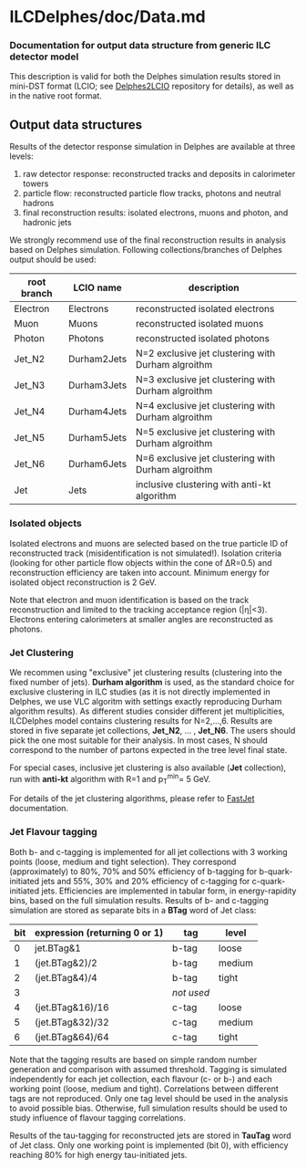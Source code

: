 # ILCDelphes/doc/Data.md
### Documentation for output data structure from generic ILC detector model 

This description is valid for both the Delphes simulation results stored in 
mini-DST format  (LCIO; see [Delphes2LCIO](https://github.com/iLCSoft/LCIO/tree/master/examples/cpp/delphes2lcio)
repository for details), as well as in the native root format.

## Output data structures

Results of the detector response simulation in Delphes are available at three levels:

1.  raw detector response: reconstructed tracks and deposits in calorimeter towers
2.  particle flow: reconstructed particle flow tracks, photons and neutral hadrons
3.  final reconstruction results: isolated electrons, muons and photon, and hadronic jets

We strongly recommend use of the final reconstruction results in analysis 
based on Delphes simulation. Following collections/branches of Delphes output 
should be used:

| root branch | LCIO name       | description |
| ----------  | --------------  | ----------  |
| Electron    | Electrons       | reconstructed isolated electrons |
| Muon        | Muons           | reconstructed isolated muons |
| Photon      | Photons         | reconstructed isolated photons |
| Jet_N2      | Durham2Jets     | N=2 exclusive jet clustering with Durham algroithm | 
| Jet_N3      | Durham3Jets     | N=3 exclusive jet clustering with Durham algroithm | 
| Jet_N4      | Durham4Jets     | N=4 exclusive jet clustering with Durham algroithm | 
| Jet_N5      | Durham5Jets     | N=5 exclusive jet clustering with Durham algroithm | 
| Jet_N6      | Durham6Jets     | N=6 exclusive jet clustering with Durham algroithm | 
| Jet         | Jets            | inclusive clustering with anti-kt algorithm |

### Isolated objects

Isolated electrons and muons are selected based on the 
true particle ID of reconstructed track (misidentification 
is not simulated!). Isolation criteria (looking for other particle flow 
objects within the cone of &Delta;R=0.5) and reconstruction efficiency are 
taken into account. Minimum energy for isolated object reconstruction is 2 GeV. 

Note that electron and muon identification is based on the track reconstruction
and limited to the tracking acceptance region (|&eta;|<3). 
Electrons entering calorimeters at smaller angles are reconstructed as photons.

### Jet Clustering

We recommen using "exclusive" jet clustering results (clustering into the fixed
number of jets). **Durham algorithm** is used, as the standard choice for 
exclusive clustering in ILC studies (as it is not directly implemented in Delphes,
we use VLC algoritm with settings exactly reproducing Durham algorithm results).
As different studies consider different jet multiplicities, 
ILCDelphes model contains clustering results for N=2,...,6. Results are stored 
in five separate jet collections, **Jet_N2**, ... , **Jet_N6**. 
The users should pick the one most suitable for their analysis. 
In most cases, N should correspond to the number of partons expected 
in the tree level final state. 

For special cases, inclusive jet clustering is also available (**Jet** collection),
run with **anti-kt** algorithm with R=1 and p<sub>T</sub><sup>min</sup>= 5 GeV. 

For details of the jet clustering algorithms, please refer to 
[FastJet](http://fastjet.fr/) documentation.

### Jet Flavour tagging

Both b- and c-tagging is implemented for all jet collections with 3 working points 
(loose, medium and tight selection). They correspond (approximately) to 
80%, 70% and 50% efficiency of b-tagging for b-quark-initiated jets and
55%, 30% and 20% efficiency of c-tagging for c-quark-initiated jets. Efficiencies
are implemented in tabular form, in energy-rapidity bins, based on the full 
simulation results. Results of b- and c-tagging simulation are stored as 
separate bits in a **BTag** word of Jet class:

| bit  | expression (returning 0 or 1) | tag | level |
| ---- | ---------  | --- | ----- |
|  0   |  jet.BTag&1 | b-tag | loose |  
|  1   |  (jet.BTag&2)/2 | b-tag | medium |  
|  2   |  (jet.BTag&4)/4 | b-tag | tight |  
|  3   |                 |  *not used* | |
|  4   |  (jet.BTag&16)/16 | c-tag | loose |  
|  5   |  (jet.BTag&32)/32 | c-tag | medium |  
|  6   |  (jet.BTag&64)/64 | c-tag | tight |  

Note that the tagging results are based on simple random number generation 
and comparison with assumed threshold. Tagging is simulated independently 
for each jet collection, each flavour (c- or b-) and each working point 
(loose, medium and tight). Correlations between different tags are not 
reproduced. Only one tag level should be used in the analysis to avoid possible bias.
Otherwise, full simulation results should be used to study influence of flavour
tagging correlations.

Results of the tau-tagging for reconstructed jets are stored in **TauTag** word 
of Jet class. Only one working point is implemented (bit 0), with efficiency 
reaching 80% for high energy tau-initiated jets.
